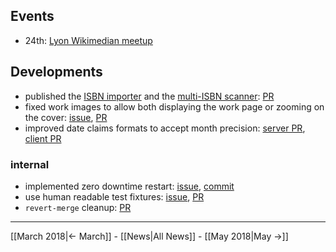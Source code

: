<!-- LANG:EN, title="April 2018"-->

## Events
* 24th: [Lyon Wikimedian meetup](https://fr.wikipedia.org/wiki/Wikip%C3%A9dia:Rencontres/Rh%C3%B4ne-Alpes/Cabale_de_la_quenelle)

## Developments
* published the [ISBN importer](http://inventaire.io/add/import) and the [multi-ISBN scanner](http://inventaire.io/add/scan): [PR](https://github.com/inventaire/inventaire-client/pull/140)
* fixed work images to allow both displaying the work page or zooming on the cover: [issue](https://github.com/inventaire/inventaire-client/issues/144), [PR](https://github.com/inventaire/inventaire-client/pull/145)
* improved date claims formats to accept month precision: [server PR](https://github.com/inventaire/inventaire/pull/143), [client PR](https://github.com/inventaire/inventaire-client/pull/143)

### internal
*  implemented zero downtime restart: [issue](https://github.com/inventaire/inventaire/issues/100), [commit](https://github.com/inventaire/inventaire-deploy/commit/8b55857)
* use human readable test fixtures: [issue](https://github.com/inventaire/inventaire/issues/159), [PR](https://github.com/inventaire/inventaire/pull/162)
* `revert-merge` cleanup: [PR](https://github.com/inventaire/inventaire/pull/157)

<hr>

[[March 2018|← March]] - [[News|All News]] - [[May 2018|May →]]